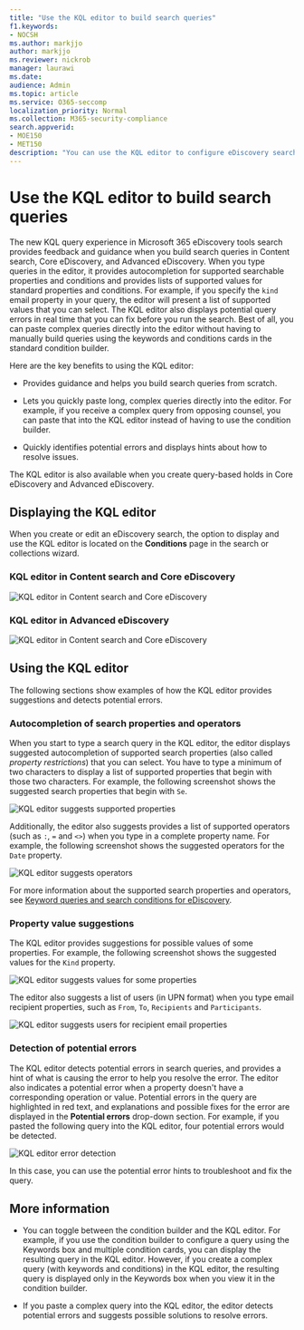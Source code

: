 ```yaml
---
title: "Use the KQL editor to build search queries"
f1.keywords:
- NOCSH
ms.author: markjjo
author: markjjo
ms.reviewer: nickrob
manager: laurawi
ms.date: 
audience: Admin
ms.topic: article
ms.service: O365-seccomp
localization_priority: Normal
ms.collection: M365-security-compliance 
search.appverid: 
- MOE150
- MET150
description: "You can use the KQL editor to configure eDiscovery search queries in Content search, Core eDiscovery, and Advanced eDiscovery." 
---
```


# Use the KQL editor to build search queries

The new KQL query experience in Microsoft 365 eDiscovery tools search provides feedback and guidance when you build search queries in Content search, Core eDiscovery, and Advanced eDiscovery. When you type queries in the editor, it provides autocompletion for supported searchable properties and conditions and provides lists of supported values for standard properties and conditions. For example, if you specify the `kind` email property in your query, the editor will present a list of supported values that you can select. The KQL editor also displays potential query errors in real time that you can fix before you run the search. Best of all, you can paste complex queries directly into the editor without having to manually build queries using the keywords and conditions cards in the standard condition builder.
  
Here are the key benefits to using the KQL editor:

- Provides guidance and helps you build search queries from scratch.

- Lets you quickly paste long, complex queries directly into the editor. For example, if you receive a complex query from opposing counsel, you can paste that into the KQL editor instead of having to use the condition builder.

- Quickly identifies potential errors and displays hints about how to resolve issues.

The KQL editor is also available when you create query-based holds in Core eDiscovery and Advanced eDiscovery.

## Displaying the KQL editor

When you create or edit an eDiscovery search, the option to display and use the KQL editor is located on the **Conditions** page in the search or collections wizard.

### KQL editor in Content search and Core eDiscovery

![KQL editor in Content search and Core eDiscovery](../media/KQLEditorCore.png)

### KQL editor in Advanced eDiscovery

![KQL editor in Content search and Core eDiscovery](../media/KQLEditorAdvanced.png)

## Using the KQL editor

The following sections show examples of how the KQL editor provides suggestions and detects potential errors.

### Autocompletion of search properties and operators

When you start to type a search query in the KQL editor, the editor displays suggested autocompletion of supported search properties (also called *property restrictions*) that you can select. You have to type a minimum of two characters to display a list of supported properties that begin with those two characters. For example, the following screenshot shows the suggested search properties that begin with `Se`.

![KQL editor suggests supported properties](../media/KQLEditorAutoCompleteProperties.png)

Additionally, the editor also suggests provides a list of supported operators (such as `:`, `=` and `<>`) when you type in a complete property name. For example, the following screenshot shows the suggested operators for the `Date` property.

![KQL editor suggests operators](../media/KQLEditorOperatorSuggestions.png)

For more information about the supported search properties and operators, see [Keyword queries and search conditions for eDiscovery](keyword-queries-and-search-conditions.md).

### Property value suggestions

The KQL editor provides suggestions for possible values of some properties. For example, the following screenshot shows the suggested values for the `Kind` property.

![KQL editor suggests values for some properties](../media/KQLEditorValueSuggestions.png)

The editor also suggests a list of users (in UPN format) when you type email recipient properties, such as `From`, `To`, `Recipients` and `Participants`.

![KQL editor suggests users for recipient email properties](../media/KQLEditorRecipientSuggestions.png)

### Detection of potential errors

The KQL editor detects potential errors in search queries, and provides a hint of what is causing the error to help you resolve the error. The editor also indicates a potential error when a property doesn't have a corresponding operation or value. Potential errors in the query are highlighted in red text, and explanations and possible fixes for the error are displayed in the **Potential errors** drop-down section. For example, if you pasted the following query into the KQL editor, four potential errors would be detected.

![KQL editor error detection](../media/KQLEditorErrorDetection.png)

In this case, you can use the potential error hints to troubleshoot and fix the query.

## More information

- You can toggle between the condition builder and the KQL editor. For example, if you use the condition builder to configure a query using the Keywords box and multiple condition cards, you can display the resulting query in the KQL editor. However, if you create a complex query (with keywords and conditions) in the KQL editor, the resulting query is displayed only in the Keywords box when you view it in the condition builder.

- If you paste a complex query into the KQL editor, the editor detects potential errors and suggests possible solutions to resolve errors.
